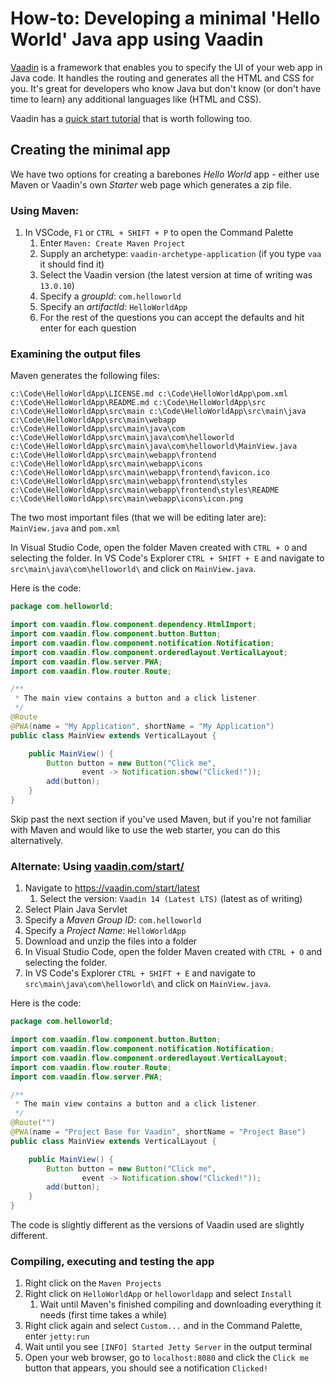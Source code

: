 # How-to: Developing a minimal 'Hello World' Java app using Vaadin

[Vaadin](https://vaadin.com/) is a framework that enables you to specify the UI of your web app in Java code. It handles the routing and generates all the HTML and CSS for you. It's great for developers who know Java but don't know (or don't have time to learn) any additional languages like (HTML and CSS).

Vaadin has a [quick start tutorial](https://vaadin.com/learn/tutorials/vaadin-quick-start) that is worth following too.

## Creating the minimal app
We have two options for creating a barebones *Hello World* app - either use Maven or Vaadin's own *Starter* web page which generates a zip file.

### Using Maven:
1. In VSCode, `F1` or `CTRL + SHIFT + P` to open the Command Palette
   1. Enter `Maven: Create Maven Project`
   2. Supply an archetype: `vaadin-archetype-application` (if you type `vaa` it should find it)
   3. Select the Vaadin version (the latest version at time of writing was `13.0.10`)
   4. Specify a *groupId*: `com.helloworld` 
   5. Specify an *artifactId*: `HelloWorldApp`
   6. For the rest of the questions you can accept the defaults and hit enter for each question
   
### Examining the output files
Maven generates the following files:

`c:\Code\HelloWorldApp\LICENSE.md
c:\Code\HelloWorldApp\pom.xml
c:\Code\HelloWorldApp\README.md
c:\Code\HelloWorldApp\src
c:\Code\HelloWorldApp\src\main
c:\Code\HelloWorldApp\src\main\java
c:\Code\HelloWorldApp\src\main\webapp
c:\Code\HelloWorldApp\src\main\java\com
c:\Code\HelloWorldApp\src\main\java\com\helloworld
c:\Code\HelloWorldApp\src\main\java\com\helloworld\MainView.java
c:\Code\HelloWorldApp\src\main\webapp\frontend
c:\Code\HelloWorldApp\src\main\webapp\icons
c:\Code\HelloWorldApp\src\main\webapp\frontend\favicon.ico
c:\Code\HelloWorldApp\src\main\webapp\frontend\styles
c:\Code\HelloWorldApp\src\main\webapp\frontend\styles\README
c:\Code\HelloWorldApp\src\main\webapp\icons\icon.png`

The two most important files (that we will be editing later are):
`MainView.java` and `pom.xml`

In Visual Studio Code, open the folder Maven created with `CTRL + O` and selecting the folder.
In VS Code's Explorer `CTRL + SHIFT + E` and navigate to `src\main\java\com\helloworld\` and click on `MainView.java`.

Here is the code:
```java
package com.helloworld;

import com.vaadin.flow.component.dependency.HtmlImport;
import com.vaadin.flow.component.button.Button;
import com.vaadin.flow.component.notification.Notification;
import com.vaadin.flow.component.orderedlayout.VerticalLayout;
import com.vaadin.flow.server.PWA;
import com.vaadin.flow.router.Route;

/**
 * The main view contains a button and a click listener.
 */
@Route
@PWA(name = "My Application", shortName = "My Application")
public class MainView extends VerticalLayout {

    public MainView() {
        Button button = new Button("Click me",
                event -> Notification.show("Clicked!"));
        add(button);
    }
}
```

Skip past the next section if you've used Maven, but if you're not familiar with Maven and would like to use the web starter, you can do this alternatively.

### Alternate: Using [vaadin.com/start/](https://vaadin.com/start/latest)
1. Navigate to https://vaadin.com/start/latest
   1. Select the version: `Vaadin 14 (Latest LTS)` (latest as of writing)   
2. Select Plain Java Servlet
3. Specify a *Maven Group ID*: `com.helloworld` 
4. Specify a *Project Name*: `HelloWorldApp`
5. Download and unzip the files into a folder 
6. In Visual Studio Code, open the folder Maven created with `CTRL + O` and selecting the folder.
7. In VS Code's Explorer `CTRL + SHIFT + E` and navigate to `src\main\java\com\helloworld\` and click on `MainView.java`.

Here is the code:
```java
package com.helloworld;

import com.vaadin.flow.component.button.Button;
import com.vaadin.flow.component.notification.Notification;
import com.vaadin.flow.component.orderedlayout.VerticalLayout;
import com.vaadin.flow.router.Route;
import com.vaadin.flow.server.PWA;

/**
 * The main view contains a button and a click listener.
 */
@Route("")
@PWA(name = "Project Base for Vaadin", shortName = "Project Base")
public class MainView extends VerticalLayout {

    public MainView() {
        Button button = new Button("Click me",
                event -> Notification.show("Clicked!"));
        add(button);
    }
}
```
The code is slightly different as the versions of Vaadin used are slightly different.

### Compiling, executing and testing the app
1. Right click on the `Maven Projects` 
2. Right click on `HelloWorldApp` or `helloworldapp` and select `Install`
   1. Wait until  Maven's finished compiling and downloading everything it needs (first time takes a while)
3. Right click again and select `Custom...` and in the Command Palette, enter `jetty:run`
4. Wait until you see `[INFO] Started Jetty Server` in the output terminal
5. Open your web browser, go to `localhost:8080` and click the `Click me` button that appears, you should see a notification `Clicked!`